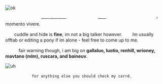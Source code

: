 ![ok](https://64.media.tumblr.com/392a769b5680f4ce7caa99af7e2972b0/fe19043fe0eb2ec2-8c/s1280x1920/d6506b1f6aa67563f3fb4e242022f7d154f17a78.pnj)

　　　　　　　　⸺⸺⸺　　　　　　　⸺
　　　　　　　　　　　◜　momento vivere.

　　cuddle and hide is **fine**, im not a big talker however. 
　　Im usually offtab or editing a pony if im alone - feel free to come up to me.




  　　　fair warning though, i am big on __gallaluo, luotio, renhill, wrioney, mavtano (mlm), ruscara, and baineuv__.



![uh](https://64.media.tumblr.com/a131532b1cd174caf435142255970199/fe19043fe0eb2ec2-cd/s1280x1920/3876a150ffdeef60d4435093abffbbf7a9696058.gifv)

      　　 　　  for anything else you should check my carrd.

